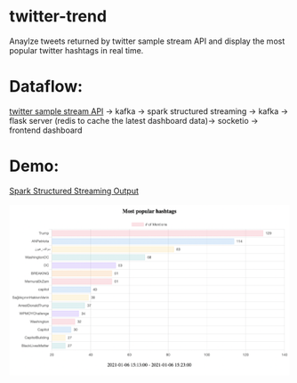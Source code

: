 # twitter-trend
Anaylze tweets returned by twitter sample stream API and display the most popular twitter hashtags in real time.

# Dataflow:
[twitter sample stream API](https://developer.twitter.com/en/docs/twitter-api/v1/tweets/sample-realtime/overview) -> kafka -> spark structured streaming -> kafka -> flask server (redis to cache the latest dashboard data)-> socketio -> frontend dashboard

# Demo:
[Spark Structured Streaming Output](/demo/spark_console_output.png)
<br>
<br>
![Real-time hashtag dashboard](/demo/hashtag_dashboard.png)


